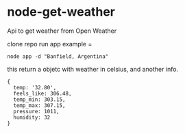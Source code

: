 # node-get-weather
Api to get weather from Open Weather 

clone repo
run app example = 
```
node app -d "Banfield, Argentina"
```

this return a objetc with weather in celsius, and another info.
```
{
  temp: '32.80',
  feels_like: 306.48,
  temp_min: 303.15,
  temp_max: 307.15,
  pressure: 1011,
  humidity: 32
}
```
